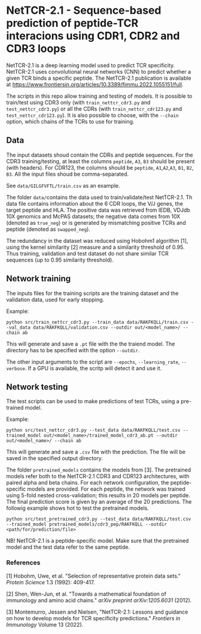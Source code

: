 # NetTCR-2.1 - Sequence-based prediction of peptide-TCR interacions using CDR1, CDR2 and CDR3 loops 
NetTCR-2.1 is a deep learning model used to predict TCR specificity. NetTCR-2.1 uses convolutional neural networks (CNN) to predict whether a given TCR binds a specific peptide. The NetTCR-2.1 publication is available at https://www.frontiersin.org/articles/10.3389/fimmu.2022.1055151/full.

The scripts in this repo allow training and testing of models. It is possible to train/test using CDR3 only (with `train_nettcr_cdr3.py` and `test_nettcr_cdr3.py`) or all the CDRs (with `train_nettcr_cdr123.py` and `test_nettcr_cdr123.py`). It is also possible to choose, with the `--chain` option, which chains of the TCRs to use for training.

## Data
The input datasets shoud contain the CDRs and peptide sequences. For the CDR3 training/testing, at least the columns `peptide`, `A3`, `B3` should be present (with headers). For CDR123, the columns should be `peptide`, `A1`,`A2`,`A3`, `B1`, `B2`, `B3`. All the input files shoud be comma-separated.

See `data/GILGFVFTL/train.csv` as an example.

The folder `data/`contains the data used to train/validate/test NetTCR-2.1. Th data file contains information about the 6 CDR loops, the V/J genes, the target peptide and HLA. The positive data was retrieved from IEDB, VDJdb 10X genomics and McPAS datasets; the negative data comes from 10X (denoted as `true_neg`) or is generated by mismatching positive TCRs and peptide (denoted as `swapped_neg`). 

The redundancy in the dataset was reduced using Hobohm1 algorithm [1], using the kernel similarity [2] measure and a similarity threshold of 0.95. Thus training, validation and test dataset do not share similar TCR sequences (up to 0.95 similarity threshold).

## Network training

The inputs files for the training scripts are the training dataset and the validation data, used for early stopping.

Example:

`python src/train_nettcr_cdr3.py --train_data data/RAKFKQLL/train.csv --val_data data/RAKFKQLL/validation.csv --outdir out/<model_name>/ --chain ab`

This will generate and save a `.pt` file with the the traiend model. The directory has to be specified with the option `--outdir`.

The other input arguments to the script are `--epochs`, `--learning_rate`, `--verbose`. If a GPU is available, the scritp will detect it and use it. 

## Network testing 
The test scripts can be used to make predictions of test TCRs, using a pre-trained model.

Example:

`python src/test_nettcr_cdr3.py --test_data data/RAKFKQLL/test.csv --trained_model out/<model_name>/trained_model_cdr3_ab.pt --outdir out/<model_name>/ --chain ab`

This will generate and save a `.csv` file with the prediction. The file will be saved in the specified output directory. 

The folder `pretrained_models` contains the models from [3]. The pretrained models refer both to the NetTCR-2.1 CDR3 and CDR123 architectures, with paired alpha and beta chains. For each network configuration, the peptide-specific models are provided. For each peptide, the network was trained using 5-fold nested cross-validation; this results in 20 models per peptide. The final prediction score is given by an average of the 20 predictions. 
The followig example shows hot to test the pretrained models.

`python src/test_pretrained_cdr3.py --test_data data/RAKFKQLL/test.csv --trained_model pretrained_models/cdr3_pep/RAKFKQLL --outdir <path/for/prediction/file>`

NB! NetTCR-2.1 is a peptide-specific model. Make sure that the pretrained model and the test data refer to the same peptide. 

### References
[1] Hobohm, Uwe, et al. "Selection of representative protein data sets." *Protein Science* 1.3 (1992): 409-417.

[2] Shen, Wen-Jun, et al. "Towards a mathematical foundation of immunology and amino acid chains." *arXiv preprint arXiv:1205.6031* (2012).

[3] Montemurro, Jessen and Nielsen, "NetTCR-2.1: Lessons and guidance on how to develop models for TCR specificity predictions." *Frontiers in Immunology* Volume 13 (2022).
